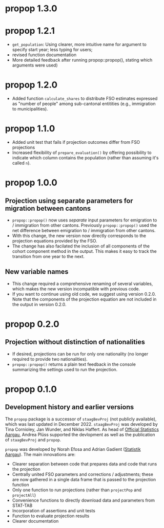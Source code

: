 # propop 1.3.0

# propop 1.2.1
- `get_population`: Using clearer, more intuitive name for argument to specify
start year; less typing for users; 
- revised function documentation
- More detailed feedback after running propop::propop(), stating which arguments 
were used)

# propop 1.2.0

- Added function `calculate_shares` to distribute FSO estimates expressed as 
"number of people" among sub-cantonal entitities (e.g., immigration to 
municipalities). 

# propop 1.1.0

- Added unit test that fails if projection outcomes differ from FSO projections
- Increased flexibility of `prepare_evaluation()` by offering possibility to 
indicate which column contains the population (rather than assuming it's 
called `n`). 

# propop 1.0.0

## Projection using separate parameters for migration between cantons

- `propop::propop()` now uses *separate* input parameters for emigration to / 
immigration from other cantons. Previously `propop::propop()` used the net 
difference between emigration to / immigration from other cantons. 
- With this change, the new version now directly corresponds to the projection 
equations provided by the FSO.
- The change has also facilated the inclusion of all components of the cohort
component method in the output. This makes it easy to track the transition from 
one year to the next.

## New variable names

- This change required a comprehensive renaming of several variables, which makes
the new version incompatible with previous code. 
- If you want to continue using 
old code, we suggest using version 0.2.0. Note that the components of the 
projection equation are not included in the output in version 0.2.0.

# propop 0.2.0

## Projection without distinction of nationalities

- If desired, projections can be run for only one nationality (no longer
required to provide two nationalities).   
- `propop::propop()` returns a plain text feedback in the console summarizing 
the settings used to run the projection.  

# propop 0.1.0

## Development history and earlier versions

The `propop` package is a successor of `staagBevProj` (not publicly available), 
which was last updated in December 2022. `staagBevProj` was developed by 
Tina Cornioley, Jan Wunder, and Niklas Haffert. As head of [Official Statistics 
Aargau](https://www.ag.ch/de/verwaltung/dfr/statistik), Andrea Plüss supported 
the devlopment as well as the 
publication of `staagBevProj` and `propop`.

`propop` was developed by Norah Efosa and Adrian Gadient 
([Statistik Aargau](https://www.ag.ch/de/verwaltung/dfr/statistik)). 
The main innovations are:

- Clearer separation between code that prepares data and code that runs the 
projection
-	Centrally united FSO parameters and corrections / adjustments; these are now 
gathered in a single data frame that is passed to the projection function
-	Only one function to run projections (rather than `projectPop` and 
`projectAll`)
-	Convenience functions to directly download data and parameters from STAT-TAB
-	Incorporation of assertions and unit tests
-	Function to evaluate projection results 
-	Clearer documentation
